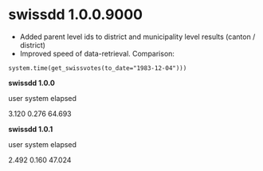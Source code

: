 # swissdd 1.0.0.9000

* Added parent level ids to district and municipality level results (canton / district)
* Improved speed of data-retrieval. Comparison:

`system.time(get_swissvotes(to_date="1983-12-04")))` 

__swissdd 1.0.0__

user  system elapsed

3.120   0.276  64.693

__swissdd 1.0.1__

user  system elapsed 

2.492   0.160  47.024 
  
